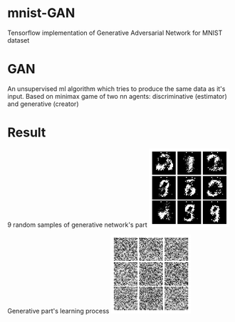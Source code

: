 # mnist-GAN
Tensorflow implementation of Generative Adversarial Network for MNIST dataset

# GAN
An unsupervised ml algorithm which tries to produce the same data as it's input. Based on minimax game of two nn agents: discriminative (estimator) and generative (creator) 

# Result

9 random samples of generative network's part
![Image](https://github.com/ARQtty/mnist-GAN/blob/master/example.png)

Generative part's learning process
![GIF](https://github.com/ARQtty/mnist-GAN/blob/master/GAN.gif)
